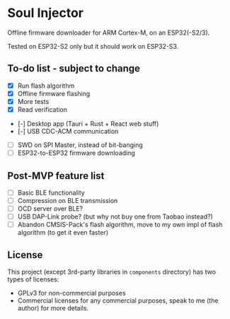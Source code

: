 # Soul Injector

Offline firmware downloader for ARM Cortex-M, on an ESP32(-S2/3).

Tested on ESP32-S2 only but it should work on ESP32-S3.

## To-do list - subject to change

- [x] Run flash algorithm
- [x] Offline firmware flashing
- [x] More tests
- [x] Read verification
- [-] Desktop app (Tauri + Rust + React web stuff)
- [-] USB CDC-ACM communication
- [ ] SWD on SPI Master, instead of bit-banging
- [ ] ESP32-to-ESP32 firmware downloading 

## Post-MVP feature list

- [ ] Basic BLE functionality
- [ ] Compression on BLE transmission
- [ ] OCD server over BLE?
- [ ] USB DAP-Link probe? (but why not buy one from Taobao instead?)
- [ ] Abandon CMSIS-Pack's flash algorithm, move to my own impl of flash algorithm (to get it even faster)

## License

This project (except 3rd-party libraries in `components` directory) has two types of licenses:
  - GPLv3 for non-commercial purposes
  - Commercial licenses for any commercial purposes, speak to me (the author) for more details.

